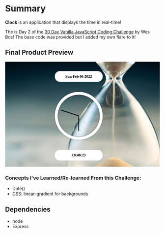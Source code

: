 # Summary

**Clock** is an application that displays the time in real-time!

The is Day 2 of the [30 Day Vanilla JavaScript Coding Challenge](https://javascript30.com/) by Wes Bos! The base code was provided but I added my own flare to it!


## Final Product Preview

![home-page](https://github.com/ruchi222/clock-main/blob/master/public/docs/home.png)

### Concepts I've Learned/Re-learned From this Challenge:

- Date()
- CSS: linear-gradient for backgrounds

## Dependencies

- node
- Express
